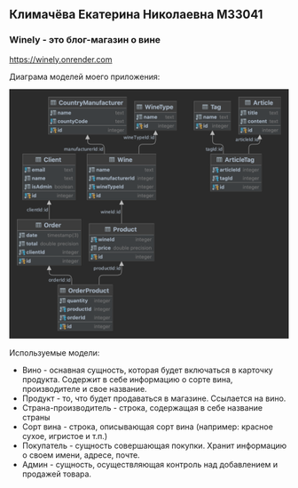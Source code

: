 ## Климачёва Екатерина Николаевна М33041
### Winely - это блог-магазин о вине
https://winely.onrender.com

Диаграма моделей моего приложения:

![](winely_diagram.png)

Используемые модели:

- Вино - оснавная сущность, которая будет включаться в карточку продукта. Содержит в себе информацию о сорте вина,
производителе и свое название.
- Продукт - то, что будет продаваться в магазине. Ссылается на вино.
- Страна-производитель - строка, содержащая в себе название страны
- Сорт вина - строка, описывающая сорт вина (например: красное сухое, игристое и т.п.)
- Покупатель - сущность совершающая покупки. Хранит информацию о своем имени, адресе, почте.
- Админ - сущность, осуществляющая контроль над добавлением и продажей товара.
